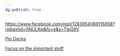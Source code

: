```yaml
---
dg-publish: true
---
```

https://www.facebook.com/reel/1283854089115658?mibextid=0NULKw&fs=e&s=TIeQ9V

[Pip Decks](https://pipdecks.com/pages/storyteller-tactics-card-deck?utm_source=facebook&utm_medium=cpc&utm_campaign=23851776982200126&utm_content=23851830904930126&utm_term=23851831010100126&trc_mcmp_id=23851776982200126&trc_mag_id=23851830904930126&trc_mad_id=23851831010100126&fbclid=IwAR2XyrpM7OFla6ESbtsd5FA2TJtLgrekPxk5SroGkS6rn_881tIrzrzmM_I_aem_AfMGTSUR0q9lqAQjDG4KrpOfWRERjjLLkDGZFGsK5-LUk7T6ZTr3jH5euodFlGBezUkTZT7dN5ORakY4BuQ0lSOluqeMgqco6ZPB2w4neyOqB4mztiM3pggjagrwVEFGE10&ad_id=23851831010100126&campaign_id=23851830904930126)


[Focus on the important stuff](https://www.facebook.com/reel/5606722932713452?fs=e&s=TIeQ9V&mibextid=0NULKw)